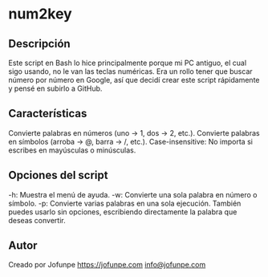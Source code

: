 # num2key

## Descripción

Este script en Bash lo hice principalmente porque mi PC antiguo, el cual sigo usando, no le van las teclas numéricas. Era un rollo tener que buscar número por número en Google, así que decidí crear este script rápidamente y pensé en subirlo a GitHub.

## Características

Convierte palabras en números (uno -> 1, dos -> 2, etc.).
Convierte palabras en símbolos (arroba -> @, barra -> /\, etc.).
Case-insensitive: No importa si escribes en mayúsculas o minúsculas.

## Opciones del script

-h: Muestra el menú de ayuda.
-w: Convierte una sola palabra en número o símbolo.
-p: Convierte varias palabras en una sola ejecución.
También puedes usarlo sin opciones, escribiendo directamente la palabra que deseas convertir.

## Autor

Creado por Jofunpe
https://jofunpe.com
info@jofunpe.com
